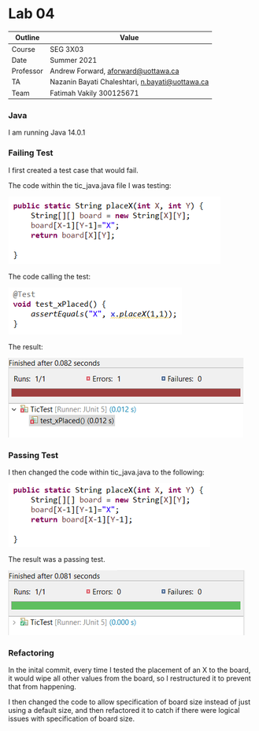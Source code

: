 # Lab 04
| Outline | Value |
| --- | --- |
| Course | SEG 3X03 |
| Date | Summer 2021 |
| Professor | Andrew Forward, aforward@uottawa.ca |
| TA | Nazanin Bayati Chaleshtari, n.bayati@uottawa.ca|
| Team | Fatimah Vakily 300125671 |



### Java
I am running Java 14.0.1

### Failing Test

I first created a test case that would fail.

The code within the tic_java.java file I was testing:

![failing test](assets/3.PNG)

The code calling the test:

![failing test](assets/2.PNG)

The result:

![failing test](assets/1.PNG)




### Passing Test

I then changed the code within tic_java.java to the following:

![passing test](assets/4.PNG)


The result was a passing test.

![passing test result](assets/5.PNG)



### Refactoring

In the inital commit, every time I tested the placement of an X to the board, it would wipe all other values from the board, so I restructured it to prevent that from happening.

I then changed the code to allow specification of board size instead of just using a default size, and then refactored it to catch if there were logical issues with specification of board size.
